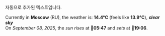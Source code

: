 
자동으로 추가된 텍스트입니다.

<!--START_SECTION:weather:moscow-->
Currently in **Moscow** (RU), the weather is: **14.4°C** (feels like **13.9°C**), ***clear sky***<br/>
On *September 08, 2025*, the *sun rises* at 🌅**05:47** and *sets* at 🌇**19:06**.
<!--END_SECTION:weather-->
